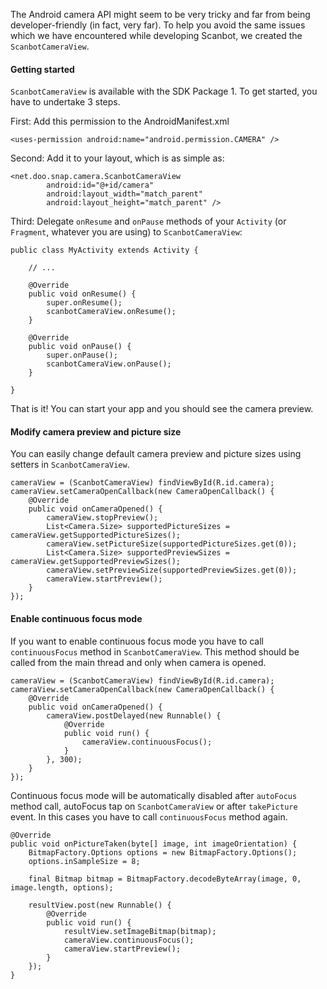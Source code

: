 The Android camera API might seem to be very tricky and far from being developer-friendly (in fact, very far). To help you avoid the same issues which we have encountered while developing Scanbot, we created the `ScanbotCameraView`.

#### Getting started

`ScanbotCameraView` is available with the SDK Package 1. To get started, you have to undertake 3 steps.

First: Add this permission to the AndroidManifest.xml

    <uses-permission android:name="android.permission.CAMERA" />

Second: Add it to your layout, which is as simple as:

    <net.doo.snap.camera.ScanbotCameraView
            android:id="@+id/camera"
            android:layout_width="match_parent"
            android:layout_height="match_parent" />

Third: Delegate `onResume` and `onPause` methods of your `Activity` (or `Fragment`, whatever you are using) to `ScanbotCameraView`:

    public class MyActivity extends Activity {

        // ...

        @Override
        public void onResume() {
            super.onResume();
            scanbotCameraView.onResume();
        }

        @Override
        public void onPause() {
            super.onPause();
            scanbotCameraView.onPause();
        }

    }

That is it! You can start your app and you should see the camera preview.

#### Modify camera preview and picture size

You can easily change default camera preview and picture sizes using setters in `ScanbotCameraView`.

    cameraView = (ScanbotCameraView) findViewById(R.id.camera);
    cameraView.setCameraOpenCallback(new CameraOpenCallback() {
        @Override
        public void onCameraOpened() {
            cameraView.stopPreview();
            List<Camera.Size> supportedPictureSizes = cameraView.getSupportedPictureSizes();
            cameraView.setPictureSize(supportedPictureSizes.get(0));
            List<Camera.Size> supportedPreviewSizes = cameraView.getSupportedPreviewSizes();
            cameraView.setPreviewSize(supportedPreviewSizes.get(0));
            cameraView.startPreview();
        }
    });
    
#### Enable continuous focus mode

If you want to enable continuous focus mode you have to call `continuousFocus` method in `ScanbotCameraView`.
This method should be called from the main thread and only when camera is opened.

    cameraView = (ScanbotCameraView) findViewById(R.id.camera);
    cameraView.setCameraOpenCallback(new CameraOpenCallback() {
        @Override
        public void onCameraOpened() {
            cameraView.postDelayed(new Runnable() {
                @Override
                public void run() {
                    cameraView.continuousFocus();
                }
            }, 300);
        }
    });

Continuous focus mode will be automatically disabled after `autoFocus` method call, autoFocus tap on `ScanbotCameraView` or after `takePicture` event. In this cases you have to call `continuousFocus` method again.

    @Override
    public void onPictureTaken(byte[] image, int imageOrientation) {
        BitmapFactory.Options options = new BitmapFactory.Options();
        options.inSampleSize = 8;

        final Bitmap bitmap = BitmapFactory.decodeByteArray(image, 0, image.length, options);

        resultView.post(new Runnable() {
            @Override
            public void run() {
                resultView.setImageBitmap(bitmap);
                cameraView.continuousFocus();
                cameraView.startPreview();
            }
        });
    }